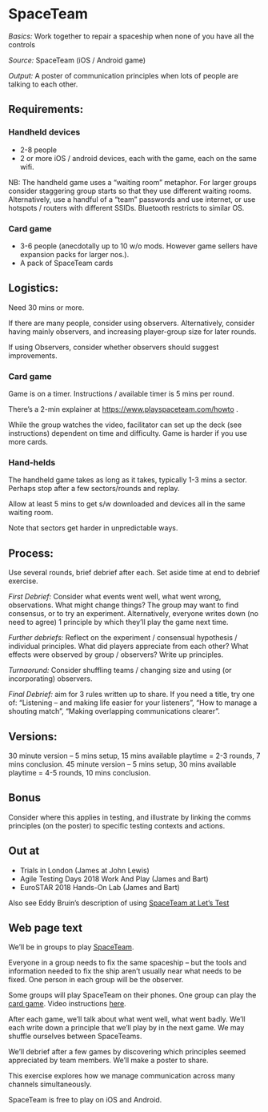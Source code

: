 # SpaceTeam
*Basics:* Work together to repair a spaceship when none of you have all the controls

*Source:* SpaceTeam (iOS / Android game)

*Output:* A poster of communication principles when lots of people are talking to each other.

## Requirements:
### Handheld devices
* 2-8 people
* 2 or more iOS / android devices, each with the game, each on the same wifi. 

NB: The handheld game uses a “waiting room” metaphor. For larger groups consider staggering group starts so that they use different waiting rooms. Alternatively, use a handful of a “team” passwords and use internet, or use hotspots / routers with different SSIDs. Bluetooth restricts to similar OS. 

### Card game
* 3-6 people (anecdotally up to 10 w/o mods. However game sellers have expansion packs for larger nos.).
* A pack of SpaceTeam cards

## Logistics: 
Need 30 mins or more.

If there are many people, consider using observers. Alternatively, consider having mainly observers, and increasing player-group size for later rounds.

If using Observers, consider whether observers should suggest improvements.

### Card game
Game is on a timer. Instructions / available timer is 5 mins per round.

There’s a 2-min explainer at https://www.playspaceteam.com/howto . 

While the group watches the video, facilitator can set up the deck (see instructions) dependent on time and difficulty. Game is harder if you use more cards.

### Hand-helds
The handheld game takes as long as it takes, typically 1-3 mins a sector. Perhaps stop after a few sectors/rounds and replay.

Allow at least 5 mins to get s/w downloaded and devices all in the same waiting room.

Note that sectors get harder in unpredictable ways.

## Process: 

Use several rounds, brief debrief after each. Set aside time at end to debrief exercise.

*First Debrief:* Consider what events went well, what went wrong, observations. What might change things? The group may want to find consensus, or to try an experiment. Alternatively, everyone writes down (no need to agree) 1 principle by which they’ll play the game next time. 

*Further debriefs:* Reflect on the experiment / consensual hypothesis / individual principles. What did players appreciate from each other? What effects were observed by group / observers? Write up principles.

*Turnaorund:* Consider shuffling teams / changing size and using (or incorporating) observers.

*Final Debrief:* aim for 3 rules written up to share. If you need a title, try one of: “Listening – and making life easier for your listeners”, “How to manage a shouting match”, “Making overlapping communications clearer”.

## Versions:
30 minute version – 5 mins setup, 15 mins available playtime = 2-3 rounds, 7 mins conclusion.
45 minute version – 5 mins setup, 30 mins available playtime = 4-5 rounds, 10 mins conclusion.

## Bonus
Consider where this applies in testing, and illustrate by linking the comms principles (on the poster) to specific testing contexts and actions.

## Out at
* Trials in London (James at John Lewis)
* Agile Testing Days 2018 Work And Play (James and Bart)
* EuroSTAR 2018 Hands-On Lab (James and Bart)

Also see Eddy Bruin’s description of using [SpaceTeam at Let’s Test]( http://www.loopforward.nl/spaceteam-lessons-in-team-dynamics-and-testing-in-15-minutes/ )

## Web page text
We’ll be in groups to play [SpaceTeam](http://spaceteam.ca/ "Spaceteam — A Game of Cooperative Shouting for Phones and Tablets").

Everyone in a group needs to fix the same spaceship – but the tools and information needed to fix the ship aren’t usually near what needs to be fixed. One person in each group will be the observer.

Some groups will play SpaceTeam on their phones. One group can play the [card game](https://www.playspaceteam.com/ "Spaceteam - A Chaotic and Cooperative Card Game"). Video instructions [here](https://www.playspaceteam.com/howto "How to Play Spaceteam").

After each game, we’ll talk about what went well, what went badly. We’ll each write down a principle that we’ll play by in the next game. We may shuffle ourselves between SpaceTeams.

We’ll debrief after a few games by discovering which principles seemed appreciated by team members. We’ll make a poster to share.

This exercise explores how we manage communication across many channels simultaneously.

SpaceTeam is free to play on iOS and Android.
